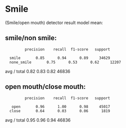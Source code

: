 # Smile
(Smile/open mouth) detector 
result model mean:

smile/non smile: 
 ------------------------------------------------------------------------------------------
             precision    recall  f1-score   support

      smile       0.85      0.94      0.89     34629
      none_smile       0.75      0.53      0.62     12207

avg / total       0.82      0.83      0.82     46836

open mouth/close mouth: 
 ------------------------------------------------------------------------------------------
             precision    recall  f1-score   support

       open       0.96      1.00      0.98     45017
      close       0.64      0.03      0.06      1819

avg / total       0.95      0.96      0.94     46836
